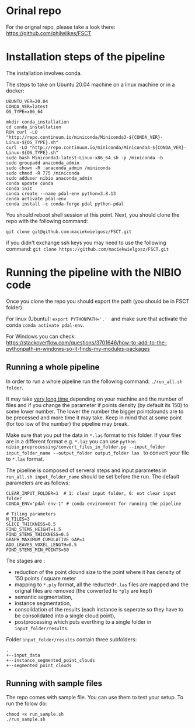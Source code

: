 
# Orinal repo
For the orignal repo, please take a look there: https://github.com/philwilkes/FSCT



# Installation steps of the pipeline
The installation involves conda.

The steps to take on Ubuntu 20.04 machine on a linux machine or in a docker:

```
UBUNTU_VER=20.04
CONDA_VER=latest
OS_TYPE=x86_64

mkdir conda_installation
cd conda_installation
RUN curl -LO "http://repo.continuum.io/miniconda/Miniconda3-${CONDA_VER}-Linux-${OS_TYPE}.sh"
curl -LO "http://repo.continuum.io/miniconda/Miniconda3-${CONDA_VER}-Linux-${OS_TYPE}.sh"
sudo bash Miniconda3-latest-Linux-x86_64.sh -p /miniconda -b
sudo groupadd anaconda_admin
sudo chown -R :anaconda_admin /miniconda
sudo chmod -R 775 /miniconda 
sudo adduser nibio anaconda_admin
conda update conda
conda init
conda create --name pdal-env python=3.8.13
conda activate pdal-env
conda install -c conda-forge pdal python-pdal

```
You should reboot shell session at this point. 
Next, you should clone the repo with the following command: 

```
git clone git@github.com:maciekwielgosz/FSCT.git
```
if you didn't exchange ssh keys you may need to use the following command:
 `git clone https://github.com/maciekwielgosz/FSCT.git`

# Running the pipeline with the NIBIO code

Once you clone the repo you should export the path (you should be in FSCT folder).

For linux (Ubuntu): `export PYTHONPATH='.' ` and make sure that activate the conda `conda activate pdal-env`.

For Windows you can check: <https://stackoverflow.com/questions/3701646/how-to-add-to-the-pythonpath-in-windows-so-it-finds-my-modules-packages>


## Running a whole pipeline
In order to run a whole pipeline run the following command: `./run_all.sh folder`. 

It may take <ins> very long time </ins> depending on your machine and the number of files and if you change the parameter if points density (by default its 150) to some lower number. The lower the number the bigger pointclounds are to be precessed and more time it may take. Keep in mind that at some point (for too low of the number) the pipeline may break. 

Make sure that you put the data in `*.las` format to this folder. If your files are in a different format e.g. `*.laz` you can use `python nibio_preprocessing/convert_files_in_folder.py --input_folder input_folder_name --output_folder output_folder las ` to convert your file to `*.las` format. 

The pipeline is composed of serveral steps and input parametes in `run_all.sh input_folder_name` should be set before the run. The default parameters are as follows:
```
CLEAR_INPUT_FOLDER=1  # 1: clear input folder, 0: not clear input folder
CONDA_ENV="pdal-env-1" # conda environment for running the pipeline

# Tiling parameters
N_TILES=3
SLICE_THICKNESS=0.5
FIND_STEMS_HEIGHT=1.5
FIND_STEMS_THICKNESS=0.5
GRAPH_MAXIMUM_CUMULATIVE_GAP=3
ADD_LEAVES_VOXEL_LENGTH=0.5
FIND_STEMS_MIN_POINTS=50
```
The stages are :
* reduction of the point clound size to the point where it has density of 150 points / square meter
* mapping to `*.ply` format, all the reducted`*.las` files are mapped and the orignal files are removed (the converted to `*ply` are kept)
* semantic segmentation,
* instance segmentation,
* consolidation of the results (each instance is seperate so they have to be consolidated into a single cloud point),
* postprocessing which puts everthing to a single folder in `input_folder/results`. 

Folder `input_folder/results` contain three subfolders: 
```
.
+--input_data
+--instance_segmented_point_clouds
+--segmented_point_clouds
```

## Running with sample files
The repo comes with sample file. You can use them to test your setup. To run the folow do:
```
chmod +x run_sample.sh
./run_sample.sh
```
